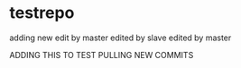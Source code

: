 # testrepo
adding new edit by master
edited by slave
edited by master


ADDING THIS TO TEST PULLING NEW COMMITS
